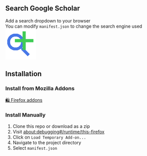 ## Search Google Scholar
Add a search dropdown to your browser\
You can modify `manifest.json` to change the search engine used\
![logo](assets/icons/ssb-icon-96.png)

## Installation
### Install from Mozilla Addons
[🛍️ Firefox addons](https://addons.mozilla.org/en-US/firefox/addon/secondsearchbar/)
### Install Manually
1. Clone this repo or download as a zip
2. Visit [about:debugging#/runtime/this-firefox](about:debugging#/runtime/this-firefox)
3. Click on `Load Temporary Add-on...`
4. Navigate to the project directory
5. Select `manifest.json`
